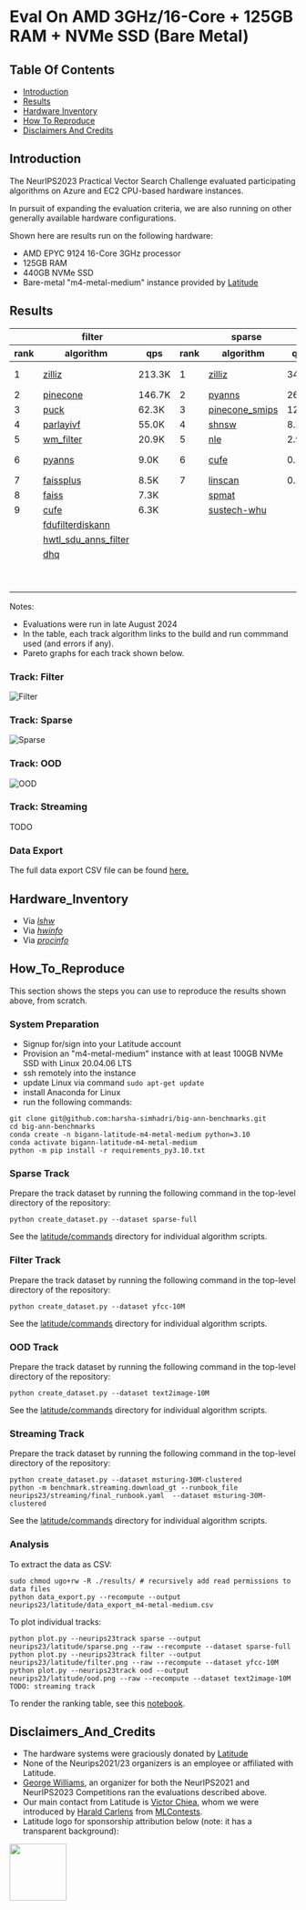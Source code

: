 
# Eval On AMD 3GHz/16-Core + 125GB RAM + NVMe SSD (Bare Metal)

## Table Of Contents

- [Introduction](#introduction)  
- [Results](#results) 
- [Hardware Inventory](#hardware_inventory)
- [How To Reproduce](#how_to_reproduce)
- [Disclaimers And Credits](#disclaimers_and_credits)  

## Introduction

The NeurIPS2023 Practical Vector Search Challenge evaluated participating algorithms on Azure and EC2 CPU-based hardware instances.

In pursuit of expanding the evaluation criteria, we are also running on other generally available hardware configurations.

Shown here are results run on the following hardware:
* AMD EPYC 9124 16-Core 3GHz processor
* 125GB RAM 
* 440GB NVMe SSD
* Bare-metal "m4-metal-medium" instance provided by [Latitude](https://www.latitude.sh/) 

## Results
<table id="T_5e37f">
  <thead>
    <tr>
      <th id="T_5e37f_level0_col0" class="col_heading level0 col0" colspan="3">filter</th>
      <th id="T_5e37f_level0_col3" class="col_heading level0 col3" colspan="3">sparse</th>
      <th id="T_5e37f_level0_col6" class="col_heading level0 col6" colspan="3">ood</th>
    </tr>
    <tr>
      <th id="T_5e37f_level1_col0" class="col_heading level1 col0" >rank</th>
      <th id="T_5e37f_level1_col1" class="col_heading level1 col1" >algorithm</th>
      <th id="T_5e37f_level1_col2" class="col_heading level1 col2" >qps</th>
      <th id="T_5e37f_level1_col3" class="col_heading level1 col3" >rank</th>
      <th id="T_5e37f_level1_col4" class="col_heading level1 col4" >algorithm</th>
      <th id="T_5e37f_level1_col5" class="col_heading level1 col5" >qps</th>
      <th id="T_5e37f_level1_col6" class="col_heading level1 col6" >rank</th>
      <th id="T_5e37f_level1_col7" class="col_heading level1 col7" >algorithm</th>
      <th id="T_5e37f_level1_col8" class="col_heading level1 col8" >qps</th>
    </tr>
  </thead>
  <tbody>
    <tr>
      <td id="T_5e37f_row0_col0" class="data row0 col0" >1</td>
      <td id="T_5e37f_row0_col1" class="data row0 col1" ><a href="latitude/commands/filter__zilliz.sh"><div style="height:100%;width:100%">zilliz</div></a></td>
      <td id="T_5e37f_row0_col2" class="data row0 col2" >               213.3K</td>
      <td id="T_5e37f_row0_col3" class="data row0 col3" >1</td>
      <td id="T_5e37f_row0_col4" class="data row0 col4" ><a href="latitude/commands/sparse__zilliz.sh"><div style="height:100%;width:100%">zilliz</div></a></td>
      <td id="T_5e37f_row0_col5" class="data row0 col5" >                34.8K</td>
      <td id="T_5e37f_row0_col6" class="data row0 col6" >1</td>
      <td id="T_5e37f_row0_col7" class="data row0 col7" ><a href="latitude/commands/ood__pinecone-ood.sh"><div style="height:100%;width:100%">pinecone-ood</div></a></td>
      <td id="T_5e37f_row0_col8" class="data row0 col8" >                76.9K</td>
    </tr>
    <tr>
      <td id="T_5e37f_row1_col0" class="data row1 col0" >2</td>
      <td id="T_5e37f_row1_col1" class="data row1 col1" ><a href="latitude/commands/filter__pinecone.sh"><div style="height:100%;width:100%">pinecone</div></a></td>
      <td id="T_5e37f_row1_col2" class="data row1 col2" >               146.7K</td>
      <td id="T_5e37f_row1_col3" class="data row1 col3" >2</td>
      <td id="T_5e37f_row1_col4" class="data row1 col4" ><a href="latitude/commands/sparse__pyanns.sh"><div style="height:100%;width:100%">pyanns</div></a></td>
      <td id="T_5e37f_row1_col5" class="data row1 col5" >                26.9K</td>
      <td id="T_5e37f_row1_col6" class="data row1 col6" >2</td>
      <td id="T_5e37f_row1_col7" class="data row1 col7" ><a href="latitude/commands/ood__zilliz.sh"><div style="height:100%;width:100%">zilliz</div></a></td>
      <td id="T_5e37f_row1_col8" class="data row1 col8" >                73.5K</td>
    </tr>
    <tr>
      <td id="T_5e37f_row2_col0" class="data row2 col0" >3</td>
      <td id="T_5e37f_row2_col1" class="data row2 col1" ><a href="latitude/commands/filter__puck.sh"><div style="height:100%;width:100%">puck</div></a></td>
      <td id="T_5e37f_row2_col2" class="data row2 col2" >                62.3K</td>
      <td id="T_5e37f_row2_col3" class="data row2 col3" >3</td>
      <td id="T_5e37f_row2_col4" class="data row2 col4" ><a href="latitude/commands/sparse__pinecone_smips.sh"><div style="height:100%;width:100%">pinecone_smips</div></a></td>
      <td id="T_5e37f_row2_col5" class="data row2 col5" >                12.0K</td>
      <td id="T_5e37f_row2_col6" class="data row2 col6" >3</td>
      <td id="T_5e37f_row2_col7" class="data row2 col7" ><a href="latitude/commands/ood__pyanns.sh"><div style="height:100%;width:100%">pyanns</div></a></td>
      <td id="T_5e37f_row2_col8" class="data row2 col8" >                55.5K</td>
    </tr>
    <tr>
      <td id="T_5e37f_row3_col0" class="data row3 col0" >4</td>
      <td id="T_5e37f_row3_col1" class="data row3 col1" ><a href="latitude/commands/filter__parlayivf.sh"><div style="height:100%;width:100%">parlayivf</div></a></td>
      <td id="T_5e37f_row3_col2" class="data row3 col2" >                55.0K</td>
      <td id="T_5e37f_row3_col3" class="data row3 col3" >4</td>
      <td id="T_5e37f_row3_col4" class="data row3 col4" ><a href="latitude/commands/sparse__shnsw.sh"><div style="height:100%;width:100%">shnsw</div></a></td>
      <td id="T_5e37f_row3_col5" class="data row3 col5" >                 8.2K</td>
      <td id="T_5e37f_row3_col6" class="data row3 col6" >4</td>
      <td id="T_5e37f_row3_col7" class="data row3 col7" ><a href="latitude/commands/ood__scann.sh"><div style="height:100%;width:100%">scann</div></a></td>
      <td id="T_5e37f_row3_col8" class="data row3 col8" >                32.3K</td>
    </tr>
    <tr>
      <td id="T_5e37f_row4_col0" class="data row4 col0" >5</td>
      <td id="T_5e37f_row4_col1" class="data row4 col1" ><a href="latitude/commands/filter__wm_filter.sh"><div style="height:100%;width:100%">wm_filter</div></a></td>
      <td id="T_5e37f_row4_col2" class="data row4 col2" >                20.9K</td>
      <td id="T_5e37f_row4_col3" class="data row4 col3" >5</td>
      <td id="T_5e37f_row4_col4" class="data row4 col4" ><a href="latitude/commands/sparse__nle.sh"><div style="height:100%;width:100%">nle</div></a></td>
      <td id="T_5e37f_row4_col5" class="data row4 col5" >                 2.9K</td>
      <td id="T_5e37f_row4_col6" class="data row4 col6" >5</td>
      <td id="T_5e37f_row4_col7" class="data row4 col7" ><a href="latitude/commands/ood__sustech-ood.sh"><div style="height:100%;width:100%">sustech-ood</div></a></td>
      <td id="T_5e37f_row4_col8" class="data row4 col8" >                28.5K</td>
    </tr>
    <tr>
      <td id="T_5e37f_row5_col0" class="data row5 col0" >6</td>
      <td id="T_5e37f_row5_col1" class="data row5 col1" ><a href="latitude/commands/filter__pyanns.sh"><div style="height:100%;width:100%">pyanns</div></a></td>
      <td id="T_5e37f_row5_col2" class="data row5 col2" >                 9.0K</td>
      <td id="T_5e37f_row5_col3" class="data row5 col3" >6</td>
      <td id="T_5e37f_row5_col4" class="data row5 col4" ><a href="latitude/commands/sparse__cufe.sh"><div style="height:100%;width:100%">cufe</div></a></td>
      <td id="T_5e37f_row5_col5" class="data row5 col5" >                 0.1K</td>
      <td id="T_5e37f_row5_col6" class="data row5 col6" >6</td>
      <td id="T_5e37f_row5_col7" class="data row5 col7" ><a href="latitude/commands/ood__mysteryann-dif.sh"><div style="height:100%;width:100%">mysteryann-dif</div></a></td>
      <td id="T_5e37f_row5_col8" class="data row5 col8" >                27.9K</td>
    </tr>
    <tr>
      <td id="T_5e37f_row6_col0" class="data row6 col0" >7</td>
      <td id="T_5e37f_row6_col1" class="data row6 col1" ><a href="latitude/commands/filter__faissplus.sh"><div style="height:100%;width:100%">faissplus</div></a></td>
      <td id="T_5e37f_row6_col2" class="data row6 col2" >                 8.5K</td>
      <td id="T_5e37f_row6_col3" class="data row6 col3" >7</td>
      <td id="T_5e37f_row6_col4" class="data row6 col4" ><a href="latitude/commands/sparse__linscan.sh"><div style="height:100%;width:100%">linscan</div></a></td>
      <td id="T_5e37f_row6_col5" class="data row6 col5" >                 0.1K</td>
      <td id="T_5e37f_row6_col6" class="data row6 col6" >7</td>
      <td id="T_5e37f_row6_col7" class="data row6 col7" ><a href="latitude/commands/ood__mysteryann.sh"><div style="height:100%;width:100%">mysteryann</div></a></td>
      <td id="T_5e37f_row6_col8" class="data row6 col8" >                26.6K</td>
    </tr>
    <tr>
      <td id="T_5e37f_row7_col0" class="data row7 col0" >8</td>
      <td id="T_5e37f_row7_col1" class="data row7 col1" ><a href="latitude/commands/filter__faiss.sh"><div style="height:100%;width:100%">faiss</div></a></td>
      <td id="T_5e37f_row7_col2" class="data row7 col2" >                 7.3K</td>
      <td id="T_5e37f_row7_col3" class="data row7 col3" ><NA></td>
      <td id="T_5e37f_row7_col4" class="data row7 col4" ><a href="latitude/errors/sparse__spmat.txt"><div style="height:100%;width:100%">spmat</div></a></td>
      <td id="T_5e37f_row7_col5" class="data row7 col5" ></td>
      <td id="T_5e37f_row7_col6" class="data row7 col6" >8</td>
      <td id="T_5e37f_row7_col7" class="data row7 col7" ><a href="latitude/commands/ood__vamana.sh"><div style="height:100%;width:100%">vamana</div></a></td>
      <td id="T_5e37f_row7_col8" class="data row7 col8" >                20.0K</td>
    </tr>
    <tr>
      <td id="T_5e37f_row8_col0" class="data row8 col0" >9</td>
      <td id="T_5e37f_row8_col1" class="data row8 col1" ><a href="latitude/commands/filter__cufe.sh"><div style="height:100%;width:100%">cufe</div></a></td>
      <td id="T_5e37f_row8_col2" class="data row8 col2" >                 6.3K</td>
      <td id="T_5e37f_row8_col3" class="data row8 col3" ><NA></td>
      <td id="T_5e37f_row8_col4" class="data row8 col4" ><a href="latitude/errors/sparse__sustech-whu.txt"><div style="height:100%;width:100%">sustech-whu</div></a></td>
      <td id="T_5e37f_row8_col5" class="data row8 col5" ></td>
      <td id="T_5e37f_row8_col6" class="data row8 col6" >9</td>
      <td id="T_5e37f_row8_col7" class="data row8 col7" ><a href="latitude/commands/ood__puck.sh"><div style="height:100%;width:100%">puck</div></a></td>
      <td id="T_5e37f_row8_col8" class="data row8 col8" >                19.0K</td>
    </tr>
    <tr>
      <td id="T_5e37f_row9_col0" class="data row9 col0" ><NA></td>
      <td id="T_5e37f_row9_col1" class="data row9 col1" ><a href="latitude/errors/filter__fdufilterdiskann.txt"><div style="height:100%;width:100%">fdufilterdiskann</div></a></td>
      <td id="T_5e37f_row9_col2" class="data row9 col2" ></td>
      <td id="T_5e37f_row9_col3" class="data row9 col3" ><NA></td>
      <td id="T_5e37f_row9_col4" class="data row9 col4" ></td>
      <td id="T_5e37f_row9_col5" class="data row9 col5" ></td>
      <td id="T_5e37f_row9_col6" class="data row9 col6" >10</td>
      <td id="T_5e37f_row9_col7" class="data row9 col7" ><a href="latitude/commands/ood__ngt.sh"><div style="height:100%;width:100%">ngt</div></a></td>
      <td id="T_5e37f_row9_col8" class="data row9 col8" >                11.9K</td>
    </tr>
    <tr>
      <td id="T_5e37f_row10_col0" class="data row10 col0" ><NA></td>
      <td id="T_5e37f_row10_col1" class="data row10 col1" ><a href="latitude/errors/filter__hwtl_sdu_anns_filter.txt"><div style="height:100%;width:100%">hwtl_sdu_anns_filter</div></a></td>
      <td id="T_5e37f_row10_col2" class="data row10 col2" ></td>
      <td id="T_5e37f_row10_col3" class="data row10 col3" ><NA></td>
      <td id="T_5e37f_row10_col4" class="data row10 col4" ></td>
      <td id="T_5e37f_row10_col5" class="data row10 col5" ></td>
      <td id="T_5e37f_row10_col6" class="data row10 col6" >11</td>
      <td id="T_5e37f_row10_col7" class="data row10 col7" ><a href="latitude/commands/ood__epsearch.sh"><div style="height:100%;width:100%">epsearch</div></a></td>
      <td id="T_5e37f_row10_col8" class="data row10 col8" >                 7.7K</td>
    </tr>
    <tr>
      <td id="T_5e37f_row11_col0" class="data row11 col0" ><NA></td>
      <td id="T_5e37f_row11_col1" class="data row11 col1" ><a href="latitude/errors/filter__dhq.txt"><div style="height:100%;width:100%">dhq</div></a></td>
      <td id="T_5e37f_row11_col2" class="data row11 col2" ></td>
      <td id="T_5e37f_row11_col3" class="data row11 col3" ><NA></td>
      <td id="T_5e37f_row11_col4" class="data row11 col4" ></td>
      <td id="T_5e37f_row11_col5" class="data row11 col5" ></td>
      <td id="T_5e37f_row11_col6" class="data row11 col6" >12</td>
      <td id="T_5e37f_row11_col7" class="data row11 col7" ><a href="latitude/commands/ood__diskann.sh"><div style="height:100%;width:100%">diskann</div></a></td>
      <td id="T_5e37f_row11_col8" class="data row11 col8" >                 6.4K</td>
    </tr>
    <tr>
      <td id="T_5e37f_row12_col0" class="data row12 col0" ><NA></td>
      <td id="T_5e37f_row12_col1" class="data row12 col1" ></td>
      <td id="T_5e37f_row12_col2" class="data row12 col2" ></td>
      <td id="T_5e37f_row12_col3" class="data row12 col3" ><NA></td>
      <td id="T_5e37f_row12_col4" class="data row12 col4" ></td>
      <td id="T_5e37f_row12_col5" class="data row12 col5" ></td>
      <td id="T_5e37f_row12_col6" class="data row12 col6" >13</td>
      <td id="T_5e37f_row12_col7" class="data row12 col7" ><a href="latitude/commands/ood__cufe.sh"><div style="height:100%;width:100%">cufe</div></a></td>
      <td id="T_5e37f_row12_col8" class="data row12 col8" >                 5.4K</td>
    </tr>
    <tr>
      <td id="T_5e37f_row13_col0" class="data row13 col0" ><NA></td>
      <td id="T_5e37f_row13_col1" class="data row13 col1" ></td>
      <td id="T_5e37f_row13_col2" class="data row13 col2" ></td>
      <td id="T_5e37f_row13_col3" class="data row13 col3" ><NA></td>
      <td id="T_5e37f_row13_col4" class="data row13 col4" ></td>
      <td id="T_5e37f_row13_col5" class="data row13 col5" ></td>
      <td id="T_5e37f_row13_col6" class="data row13 col6" ><NA></td>
      <td id="T_5e37f_row13_col7" class="data row13 col7" ><a href="latitude/errors/ood__puck-fizz.txt"><div style="height:100%;width:100%">puck-fizz</div></a></td>
      <td id="T_5e37f_row13_col8" class="data row13 col8" ></td>
    </tr>
  </tbody>
</table>
 

Notes:
* Evaluations were run in late August 2024
* In the table, each track algorithm links to the build and run commmand used (and errors if any).
* Pareto graphs for each track shown below.

### Track: Filter

![Filter](latitude/filter.png)

### Track: Sparse

![Sparse](latitude/sparse.png)

### Track: OOD

![OOD](latitude/ood.png)

### Track: Streaming

TODO

### Data Export

The full data export CSV file can be found [here.](latitude/data_export_m4-metal-medium.csv)

## Hardware_Inventory

* Via [*lshw*](latitude/m4-metal-medium-lshw.txt)
* Via [*hwinfo*](latitude/m4-metal-medium-hwinfo.txt)
* Via [*procinfo*](latitude/m4-metal-medium-procinfo.txt)

## How_To_Reproduce

This section shows the steps you can use to reproduce the results shown above, from scratch.

### System Preparation

* Signup for/sign into your Latitude account 
* Provision an "m4-metal-medium" instance with at least 100GB NVMe SSD with Linux 20.04.06 LTS
* ssh remotely into the instance
* update Linux via command ```sudo apt-get update```
* install Anaconda for Linux
* run the following commands:
```
git clone git@github.com:harsha-simhadri/big-ann-benchmarks.git
cd big-ann-benchmarks
conda create -n bigann-latitude-m4-metal-medium python=3.10
conda activate bigann-latitude-m4-metal-medium
python -m pip install -r requirements_py3.10.txt 
```

### Sparse Track

Prepare the track dataset by running the following command in the top-level directory of the repository:
```
python create_dataset.py --dataset sparse-full
```

See the [latitude/commands](latitude/commands) directory for individual algorithm scripts.

### Filter Track

Prepare the track dataset by running the following command in the top-level directory of the repository:
```
python create_dataset.py --dataset yfcc-10M
```

See the [latitude/commands](latitude/commands) directory for individual algorithm scripts.

### OOD Track

Prepare the track dataset by running the following command in the top-level directory of the repository:
```
python create_dataset.py --dataset text2image-10M 
```
See the [latitude/commands](latitude/commands) directory for individual algorithm scripts.

### Streaming Track

Prepare the track dataset by running the following command in the top-level directory of the repository:
```
python create_dataset.py --dataset msturing-30M-clustered
python -m benchmark.streaming.download_gt --runbook_file neurips23/streaming/final_runbook.yaml  --dataset msturing-30M-clustered
```

See the [latitude/commands](latitude/commands) directory for individual algorithm scripts.

### Analysis

To extract the data as CSV:
```
sudo chmod ugo+rw -R ./results/ # recursively add read permissions to data files
python data_export.py --recompute --output neurips23/latitude/data_export_m4-metal-medium.csv
```

To plot individual tracks:
```
python plot.py --neurips23track sparse --output neurips23/latitude/sparse.png --raw --recompute --dataset sparse-full
python plot.py --neurips23track filter --output neurips23/latitude/filter.png --raw --recompute --dataset yfcc-10M
python plot.py --neurips23track ood --output neurips23/latitude/ood.png --raw --recompute --dataset text2image-10M
TODO: streaming track
```

To render the ranking table, see this [notebook](latitude/analysis.ipynb).

## Disclaimers_And_Credits

* The hardware systems were graciously donated by [Latitude](https://www.latitude.sh/)
* None of the Neurips2021/23 organizers is an employee or affiliated with Latitude.
* [George Williams](https://github.com/sourcesync), an organizer for both the NeurIPS2021 and NeurIPS2023 Competitions ran the evaluations described above.
* Our main contact from Latitude is [Victor Chiea](victor.chiea@latitude.sh), whom we were introduced by [Harald Carlens](harald@mlcontests.com) from [MLContests](https://mlcontests.com/).
* Latitude logo for sponsorship attribution below (note: it has a transparent background):
<img src="latitude/latitude_logo.png" height="100px">
